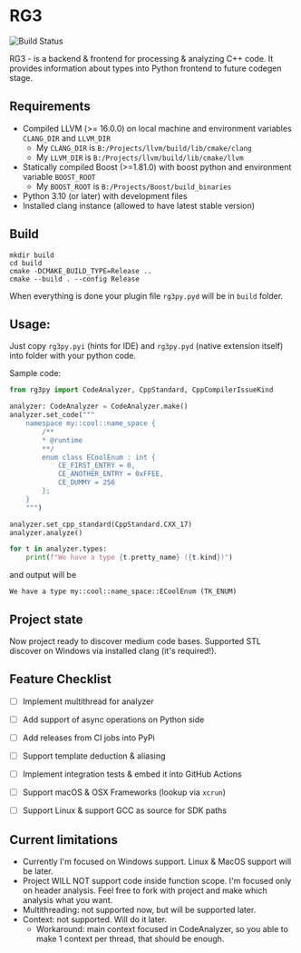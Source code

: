 RG3
====

![Build Status](https://github.com/DronCode/RG3/actions/workflows/build.yml/badge.svg)

RG3 - is a backend & frontend for processing & analyzing C++ code. It provides information about types into Python frontend to future codegen stage.

Requirements
------------

 * Compiled LLVM (>= 16.0.0) on local machine and environment variables `CLANG_DIR` and `LLVM_DIR`
   * My `CLANG_DIR` is `B:/Projects/llvm/build/lib/cmake/clang`
   * My `LLVM_DIR` is `B:/Projects/llvm/build/lib/cmake/llvm`
 * Statically compiled Boost (>=1.81.0) with boost python and environment variable `BOOST_ROOT`
   * My `BOOST_ROOT` is `B:/Projects/Boost/build_binaries`
 * Python 3.10 (or later) with development files
 * Installed clang instance (allowed to have latest stable version)

Build
-----

```shell
mkdir build
cd build
cmake -DCMAKE_BUILD_TYPE=Release ..
cmake --build . --config Release
```

When everything is done your plugin file `rg3py.pyd` will be in `build` folder.

Usage:
------

Just copy `rg3py.pyi` (hints for IDE) and `rg3py.pyd` (native extension itself) into folder with your python code.

Sample code:

```python
from rg3py import CodeAnalyzer, CppStandard, CppCompilerIssueKind

analyzer: CodeAnalyzer = CodeAnalyzer.make()
analyzer.set_code("""
    namespace my::cool::name_space {
        /**
        * @runtime
        **/
        enum class ECoolEnum : int {
            CE_FIRST_ENTRY = 0,
            CE_ANOTHER_ENTRY = 0xFFEE,
            CE_DUMMY = 256
        };
    }
    """)

analyzer.set_cpp_standard(CppStandard.CXX_17)
analyzer.analyze()

for t in analyzer.types:
    print(f"We have a type {t.pretty_name} ({t.kind})")
```

and output will be
```text
We have a type my::cool::name_space::ECoolEnum (TK_ENUM)
```

Project state
-------------

Now project ready to discover medium code bases. Supported STL discover on Windows via installed clang (it's required!).

Feature Checklist
-----------------

 - [ ] Implement multithread for analyzer
 - [ ] Add support of async operations on Python side
 - [ ] Add releases from CI jobs into PyPi
 - [ ] Support template deduction & aliasing
 - [ ] Implement integration tests & embed it into GitHub Actions
 - [ ] Support macOS & OSX Frameworks (lookup via `xcrun`)
 - [ ] Support Linux & support GCC as source for SDK paths


Current limitations
-------------------

 * Currently I'm focused on Windows support. Linux & MacOS support will be later.
 * Project WILL NOT support code inside function scope. I'm focused only on header analysis. Feel free to fork with project and make which analysis what you want.
 * Multithreading: not supported now, but will be supported later.
 * Context: not supported. Will do it later. 
   * Workaround: main context focused in CodeAnalyzer, so you able to make 1 context per thread, that should be enough. 